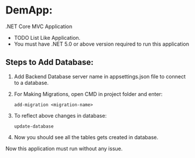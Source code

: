 # DemApp:

.NET Core MVC Application 

* TODO List Like Application. 
* You must have .NET 5.0  or above version required to run this application

## Steps to Add Database:

1. Add Backend Database server  name in appsettings.json file to connect to a database.

2. For Making Migrations, open CMD in project folder and enter: 

    `add-migration <migration-name>`

3. To reflect above changes in database:

    `update-database`

4. Now you should see all the tables gets created in database.

Now this application must run without any issue.

